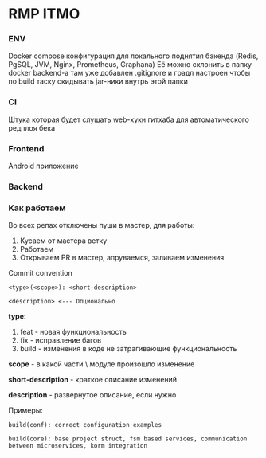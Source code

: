 # RMP ITMO

### ENV 
Docker compose конфигурация для локального поднятия бэкенда (Redis, PgSQL, JVM, Nginx, Prometheus, Graphana)
Её можно склонить в папку docker backend-а там уже добавлен .gitignore и градл настроен чтобы по build таску скидывать jar-ники внутрь этой папки

### CI
Штука которая будет слушать web-хуки гитхаба для автоматического редплоя бека

### Frontend 
Android приложение

### Backend 

### Как работаем

Во всех репах отключены пуши в мастер, для работы:

1. Кусаем от мастера ветку
2. Работаем
3. Открываем PR в мастер, апруваемся, заливаем изменения

Commit convention

```
<type>(<scope>): <short-description>

<description> <--- Опционально
```
**type:**
1. feat - новая функциональность
2. fix - исправление багов
3. build - изменения в коде не затрагивающие функциональность

**scope** - в какой части \ модуле произошло изменение

**short-description** - краткое описание изменений

**description** - развернутое описание, если нужно

Примеры:
```
build(conf): correct configuration examples
```
```
build(core): base project struct, fsm based services, communication between microservices, korm integration
```


